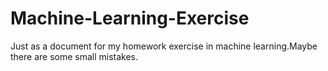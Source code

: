 # Machine-Learning-Exercise
Just as a document for my homework exercise in machine learning.Maybe there are some small mistakes.
